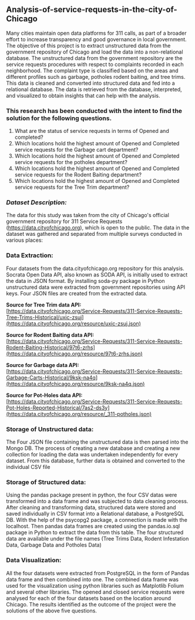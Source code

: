 ## **Analysis-of-service-requests-in-the-city-of-Chicago**
Many cities maintain open data platforms for 311 calls, as part of a broader effort to increase transparency and good governance in local government. The objective of this project is to extract unstructured data from the government repository of Chicago and load the data into a non-relational database. The unstructured data from the government repository are the service requests procedures with respect to complaints recorded in each neighborhood. The complaint type is classified based on the areas and different profiles such as garbage, potholes rodent baiting, and tree trims. This data is cleaned and converted into structured data and fed into a relational database. The data is retrieved from the database, interpreted, and visualized to obtain insights that can help with the analysis.

### **This research has been conducted with the intent to find the solution for the following questions.**
1. What are the status of service requests in terms of Opened and completed? 
2. Which locations hold the highest amount of Opened and Completed service requests for the Garbage cart department?
3. Which locations hold the highest amount of Opened and Completed service requests for the potholes department?
4. Which locations hold the highest amount of Opened and Completed service requests for the Rodent Baiting department?
5. Which locations hold the highest amount of Opened and Completed service requests for the Tree Trim department?


### ***Dataset Description:***

The data for this study was taken from the city of Chicago's official government repository for 311 Service Requests (https://data.cityofchicago.org), which is open to the public. The data in the dataset was gathered and separated from multiple surveys conducted in various places:

### **Data Extraction:**

Four datasets from the data.cityofchicago.org repository for this analysis. Socrata Open Data API, also known as SODA API, is initially used to extract the data in JSON format. By installing soda-py package in Python unstructured data were extracted from government repositories using API keys. Four JSON files are created from the extracted data.


**Source for Tree Trim data API:**               
[https://data.cityofchicago.org/Service-Requests/311-Service-Requests-Tree-Trims-Historical/uxic-zsuj](https://data.cityofchicago.org/resource/uxic-zsuj.json)

**Source for Rodent Baiting data API:**          
[https://data.cityofchicago.org/Service-Requests/311-Service-Requests-Rodent-Baiting-Historical/97t6-zrhs](https://data.cityofchicago.org/resource/97t6-zrhs.json)

**Source for Garbage data API:**          
[https://data.cityofchicago.org/Service-Requests/311-Service-Requests-Garbage-Carts-Historical/9ksk-na4q](https://data.cityofchicago.org/resource/9ksk-na4q.json)

**Source for Pot-Holes data API:**            
[https://data.cityofchicago.org/Service-Requests/311-Service-Requests-Pot-Holes-Reported-Historical/7as2-ds3y](https://data.cityofchicago.org/resource/_311-potholes.json)

### **Storage of Unstructured data:**

 The Four JSON file containing the unstructured data is then parsed into the Mongo DB. The process of creating a new database and creating a new collection for loading the data was undertaken independently for every dataset. From this database, further data is obtained and converted to the individual CSV file
 
 ### **Storage of Structured data:**
 
Using the pandas package present in python, the four CSV datas were transformed into a data frame and was subjected to data cleaning process. After cleaning and transforming data, structured data were stored and saved individually in CSV format into a Relational database, a PostgreSQL DB. With the help of the psycopg2 package, a connection is made with the localhost. Then pandas data frames are created using the pandas.io.sql package in Python to extract the data from this table. The four structured data are available under the file names (Tree Trims Data, Rodent Infestation Data, Garbage Data and Potholes Data)

### **Data Visualization:**

All the four datasets were extracted from PostgreSQL in the form of Pandas data frame and then combined into one. The combined data frame was used for the visualization using python libraries such as Matplotlib Folium and several other libraries. The opened and closed service requests were analysed for each of the four datasets based on the location around Chicago. The results identified as the outcome of the project were the solutions of the above five questions.


